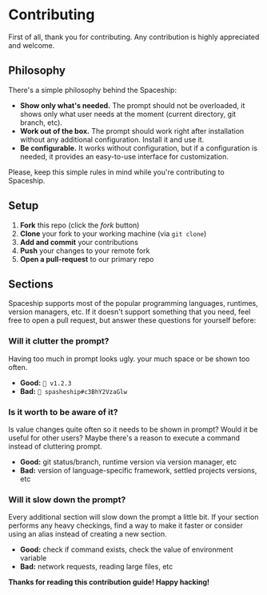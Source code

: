 # Contributing

First of all, thank you for contributing. Any contribution is highly appreciated and welcome.

## Philosophy

There's a simple philosophy behind the Spaceship:

* **Show only what's needed.** The prompt should not be overloaded, it shows only what user needs at the moment (current directory, git branch, etc).
* **Work out of the box.** The prompt should work right after installation without any additional configuration. Install it and use it.
* **Be configurable.** It works without configuration, but if a configuration is needed, it provides an easy-to-use interface for customization.

Please, keep this simple rules in mind while you're contributing to Spaceship.

## Setup

1. **Fork** this repo (click the _fork_ button)
2. **Clone** your fork to your working machine (via `git clone`)
3. **Add and commit** your contributions
4. **Push** your changes to your remote fork
5. **Open a pull-request** to our primary repo

## Sections

Spaceship supports most of the popular programming languages, runtimes, version managers, etc. If it doesn't support something that you need, feel free to open a pull request, but answer these questions for yourself before:

### Will it clutter the prompt?

Having too much in prompt looks ugly. your much space or be shown too often.

* **Good:** `🚀 v1.2.3`
* **Bad:** `🚀 spasheship#c3BhY2VzaGlw`

### Is it worth to be aware of it?

Is value changes quite often so it needs to be shown in prompt? Would it be useful for other users? Maybe there's a reason to execute a command instead of cluttering prompt.

* **Good:** git status/branch, runtime version via version manager, etc
* **Bad:** version of language-specific framework, settled projects versions, etc

### Will it slow down the prompt?

Every additional section will slow down the prompt a little bit. If your section performs any heavy checkings, find a way to make it faster or consider using an alias instead of creating a new section.

* **Good:** check if command exists, check the value of environment variable
* **Bad:** network requests, reading large files, etc

**Thanks for reading this contribution guide! Happy hacking!**
